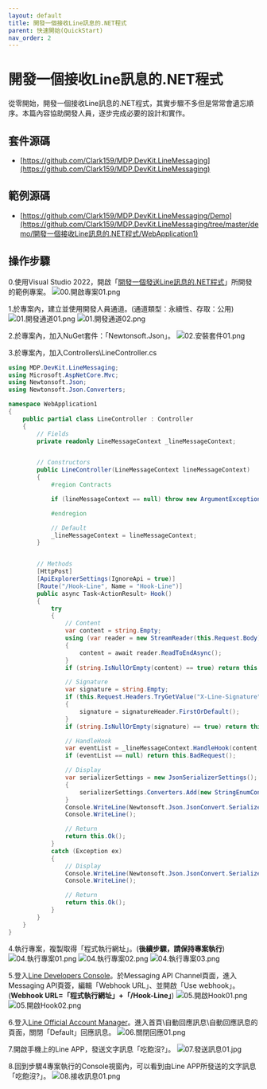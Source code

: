 ```yaml
---
layout: default
title: 開發一個接收Line訊息的.NET程式
parent: 快速開始(QuickStart)
nav_order: 2
---
```



# 開發一個**接收**Line訊息的.NET程式

從零開始，開發一個接收Line訊息的.NET程式，其實步驟不多但是常常會遺忘順序。本篇內容協助開發人員，逐步完成必要的設計和實作。


## 套件源碼

- [https://github.com/Clark159/MDP.DevKit.LineMessaging](https://github.com/Clark159/MDP.DevKit.LineMessaging)


## 範例源碼

- [https://github.com/Clark159/MDP.DevKit.LineMessaging/Demo](https://github.com/Clark159/MDP.DevKit.LineMessaging/tree/master/demo/開發一個接收Line訊息的.NET程式/WebApplication1)


## 操作步驟

0.使用Visual Studio 2022，開啟「[開發一個發送Line訊息的.NET程式](https://clark159.github.io/MDP.DevKit.LineMessaging/Pages/開發一個發送Line訊息的.NET程式/Index.html)」所開發的範例專案。
![00.開啟專案01.png](https://raw.githubusercontent.com/Clark159/MDP.DevKit.LineMessaging/master/docs/Pages/開發一個接收Line訊息的.NET程式/00.開啟專案01.png)

1.於專案內，建立並使用開發人員通道。(通道類型：永續性、存取：公用)
![01.開發通道01.png](https://raw.githubusercontent.com/Clark159/MDP.DevKit.LineMessaging/master/docs/Pages/開發一個接收Line訊息的.NET程式/01.開發通道01.png)
![01.開發通道02.png](https://raw.githubusercontent.com/Clark159/MDP.DevKit.LineMessaging/master/docs/Pages/開發一個接收Line訊息的.NET程式/01.開發通道02.png)

2.於專案內，加入NuGet套件：「Newtonsoft.Json」。
![02.安裝套件01.png](https://raw.githubusercontent.com/Clark159/MDP.DevKit.LineMessaging/master/docs/Pages/開發一個接收Line訊息的.NET程式/02.安裝套件01.png)

3.於專案內，加入Controllers\LineController.cs

```csharp
using MDP.DevKit.LineMessaging;
using Microsoft.AspNetCore.Mvc;
using Newtonsoft.Json;
using Newtonsoft.Json.Converters;

namespace WebApplication1
{
    public partial class LineController : Controller
    {
        // Fields                
        private readonly LineMessageContext _lineMessageContext;


        // Constructors
        public LineController(LineMessageContext lineMessageContext)
        {
            #region Contracts

            if (lineMessageContext == null) throw new ArgumentException($"{nameof(lineMessageContext)}=null");

            #endregion

            // Default
            _lineMessageContext = lineMessageContext;
        }


        // Methods
        [HttpPost]
        [ApiExplorerSettings(IgnoreApi = true)]
        [Route("/Hook-Line", Name = "Hook-Line")]
        public async Task<ActionResult> Hook()
        {
            try
            {
                // Content
                var content = string.Empty;
                using (var reader = new StreamReader(this.Request.Body))
                {
                    content = await reader.ReadToEndAsync();
                }
                if (string.IsNullOrEmpty(content) == true) return this.BadRequest();

                // Signature 
                var signature = string.Empty;
                if (this.Request.Headers.TryGetValue("X-Line-Signature", out var signatureHeader) == true)
                {
                    signature = signatureHeader.FirstOrDefault();
                }
                if (string.IsNullOrEmpty(signature) == true) return this.BadRequest();

                // HandleHook
                var eventList = _lineMessageContext.HandleHook(content, signature);
                if (eventList == null) return this.BadRequest();

                // Display
                var serializerSettings = new JsonSerializerSettings();
                {
                    serializerSettings.Converters.Add(new StringEnumConverter());
                }
                Console.WriteLine(Newtonsoft.Json.JsonConvert.SerializeObject(eventList, Newtonsoft.Json.Formatting.Indented, serializerSettings));
                Console.WriteLine();

                // Return
                return this.Ok();
            }
            catch (Exception ex)
            {
                // Display
                Console.WriteLine(Newtonsoft.Json.JsonConvert.SerializeObject(ex, Newtonsoft.Json.Formatting.Indented));
                Console.WriteLine();

                // Return
                return this.Ok();
            }
        }
    }
}
```

4.執行專案，複製取得「程式執行網址」。(**後續步驟，請保持專案執行**)
![04.執行專案01.png](https://raw.githubusercontent.com/Clark159/MDP.DevKit.LineMessaging/master/docs/Pages/開發一個接收Line訊息的.NET程式/04.執行專案01.png)
![04.執行專案02.png](https://raw.githubusercontent.com/Clark159/MDP.DevKit.LineMessaging/master/docs/Pages/開發一個接收Line訊息的.NET程式/04.執行專案02.png)
![04.執行專案03.png](https://raw.githubusercontent.com/Clark159/MDP.DevKit.LineMessaging/master/docs/Pages/開發一個接收Line訊息的.NET程式/04.執行專案03.png)

5.登入[Line Developers Console](https://developers.line.biz/console/)。於Messaging API Channel頁面，進入Messaging API頁簽，編輯「Webhook URL」、並開啟「Use webhook」。(**Webhook URL=「程式執行網址」+「/Hook-Line」**)
![05.開啟Hook01.png](https://raw.githubusercontent.com/Clark159/MDP.DevKit.LineMessaging/master/docs/Pages/開發一個接收Line訊息的.NET程式/05.開啟Hook01.png)
![05.開啟Hook02.png](https://raw.githubusercontent.com/Clark159/MDP.DevKit.LineMessaging/master/docs/Pages/開發一個接收Line訊息的.NET程式/05.開啟Hook02.png)

6.登入[Line Official Account Manager](https://manager.line.biz/)。進入首頁\自動回應訊息\自動回應訊息的頁面，關閉「Default」回應訊息。
![06.關閉回應01.png](https://raw.githubusercontent.com/Clark159/MDP.DevKit.LineMessaging/master/docs/Pages/開發一個接收Line訊息的.NET程式/06.關閉回應01.png)

7.開啟手機上的Line APP，發送文字訊息「吃飽沒?」。
![07.發送訊息01.jpg](https://raw.githubusercontent.com/Clark159/MDP.DevKit.LineMessaging/master/docs/Pages/開發一個接收Line訊息的.NET程式/07.發送訊息01.jpg)

8.回到步驟4專案執行的Console視窗內，可以看到由Line APP所發送的文字訊息「吃飽沒?」。
![08.接收訊息01.png](https://raw.githubusercontent.com/Clark159/MDP.DevKit.LineMessaging/master/docs/Pages/開發一個接收Line訊息的.NET程式/08.接收訊息01.png)
